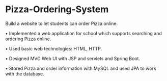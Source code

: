 # Pizza-Ordering-System
Build a website to let students can order Pizza online.

•	Implemented a web application for school which supports searching and ordering Pizza online.

•	Used basic web technologies: HTML, HTTP.

•	Designed MVC Web UI with JSP and servlets and Spring Boot.

•	Stored Pizza and order information with MySQL and used JPA to work with the database.  

